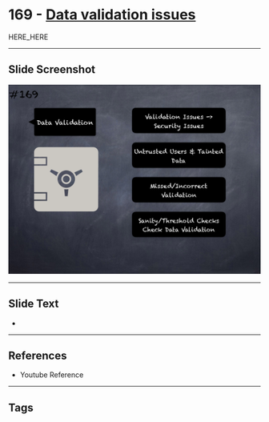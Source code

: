 # 169 - [Data validation issues](Data%20validation%20issues.md)

HERE_HERE

___
## Slide Screenshot
![0169.png](../../images/pitfalls_and_best_practices201/169.png)
___
## Slide Text
- 
___
## References
- Youtube Reference
___
## Tags